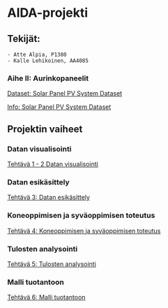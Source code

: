 # AIDA-projekti

## Tekijät:

    - Atte Alpia, P1380
    - Kalle Lehikoinen, AA4085

### Aihe II: Aurinkopaneelit

[Dataset: Solar Panel PV System Dataset](https://www.kaggle.com/datasets/arnavsharmaas/solar-panel-pv-system-dataset)

[Info: Solar Panel PV System Dataset](https://emp.lbl.gov/tracking-the-sun)

## Projektin vaiheet

### Datan visualisointi

[Tehtävä 1 - 2 Datan visualisointi](https://github.com/klehik/AI-DA-Projekti/blob/main/Solar-dataset-group2.ipynb)

### Datan esikäsittely

[Tehtävä 3: Datan esikäsittely](https://github.com/klehik/AI-DA-Projekti/blob/main/datan_esikasittely.ipynb)

### Koneoppimisen ja syväoppimisen toteutus

[Tehtävä 4: Koneoppimisen ja syväoppimisen toteutus](https://github.com/klehik/AI-DA-Projekti/blob/main/Koneoppiminen.ipynb)

### Tulosten analysointi

[Tehtävä 5: Tulosten analysointi](https://github.com/klehik/AI-DA-Projekti/blob/main/Analyysi.ipynb)

### Malli tuotantoon

[Tehtävä 6: Malli tuotantoon](https://github.com/klehik/AI-DA-Projekti/blob/main/malli_tuotantoon.ipynb)
